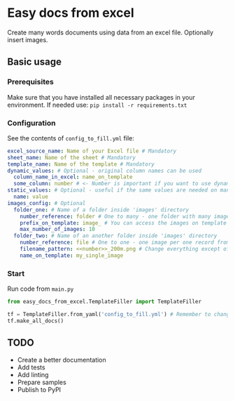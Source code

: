 # Easy docs from excel
Create many words documents using data from an excel file. Optionally insert images.
## Basic usage
### Prerequisites
Make sure that you have installed all necessary packages in your environment. If needed use: `pip install -r requirements.txt`
### Configuration
See the contents of `config_to_fill.yml` file:
```yml
excel_source_name: Name of your Excel file # Mandatory
sheet_name: Name of the sheet # Mandatory
template_name: Name of the template # Mandatory
dynamic_values: # Optional - original column names can be used
  column_name_in_excel: name_on_template
  some_column: number # <- Number is important if you want to use dynamic images in your template
static_values: # Optional - useful if the same values are needed on many templates
  name: value
images_config: # Optional
  folder_one: # Name of a folder inside 'images' directory
    number_reference: folder # One to many - one folder with many images per one record from Excel
    prefix_on_template: image_ # You can access the images on template with names image_1, image_2 and so on.
    max_number_of_images: 10
  folder_two: # Name of an another folder inside 'images' directory
    number_reference: file # One to one - one image per one record from Excel
    filename_pattern: <<number>>_200m.png # Change everything except of '<<number>>' to match with your filename pattern.
    name_on_template: my_single_image 
```
### Start
Run code from `main.py`
```python
from easy_docs_from_excel.TemplateFiller import TemplateFiller

tf = TemplateFiller.from_yaml('config_to_fill.yml') # Remember to change the name of the file if needed
tf.make_all_docs()
```
## TODO
- Create a better documentation
- Add tests
- Add linting
- Prepare samples
- Publish to PyPI
